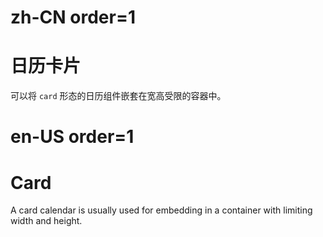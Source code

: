 # zh-CN order=1

# 日历卡片

可以将 `card` 形态的日历组件嵌套在宽高受限的容器中。

# en-US order=1

# Card

A card calendar is usually used for embedding in a container with limiting width and height.
